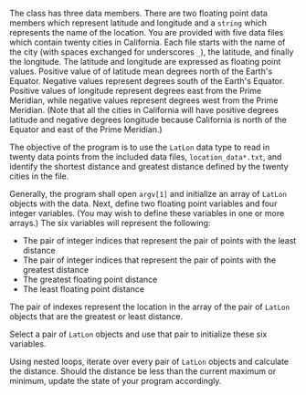 
The class has three data members. There are two floating point data members which represent latitude and longitude and a `string` which represents the name of the location. You are provided with five data files which contain twenty cities in California. Each file starts with the name of the city (with spaces exchanged for underscores `_`), the latitude, and finally the longitude. The latitude and longitude are expressed as floating point values. Positive value of of latitude mean degrees north of the Earth's Equator. Negative values represent degrees south of the Earth's Equator. Positive values of longitude represent degrees east from the Prime Meridian, while negative values represent degrees west from the Prime Meridian. (Note that all the cities in California will have positive degrees latitude and negative degrees longitude because California is north of the Equator and east of the Prime Meridian.)

The objective of the program is to use the `LatLon` data type to read in twenty data points from the included data files, `location_data*.txt`, and identify the shortest distance and greatest distance defined by the twenty cities in the file. 

Generally, the program shall open `argv[1]` and initialize an array of `LatLon` objects with the data. Next, define two floating point variables and four integer variables. (You may wish to define these variables in one or more arrays.) The six variables will represent the following:
* The pair of integer indices that represent the pair of points with the least distance
* The pair of integer indices that represent the pair of points with the greatest distance
* The greatest floating point distance
* The least floating point distance

The pair of indexes represent the location in the array of the pair of `LatLon` objects that are the greatest or least distance.

Select a pair of `LatLon` objects and use that pair to initialize these six variables.

Using nested loops, iterate over every pair of `LatLon` objects and calculate the distance. Should the distance be less than the current maximum or minimum, update the state of your program accordingly.
